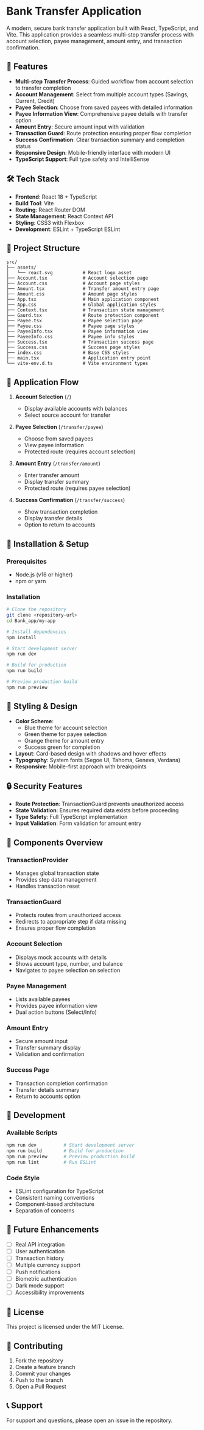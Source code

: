 # Bank Transfer Application

A modern, secure bank transfer application built with React, TypeScript, and Vite. This application provides a seamless multi-step transfer process with account selection, payee management, amount entry, and transaction confirmation.

## 🚀 Features

- **Multi-step Transfer Process**: Guided workflow from account selection to transfer completion
- **Account Management**: Select from multiple account types (Savings, Current, Credit)
- **Payee Selection**: Choose from saved payees with detailed information
- **Payee Information View**: Comprehensive payee details with transfer option
- **Amount Entry**: Secure amount input with validation
- **Transaction Guard**: Route protection ensuring proper flow completion
- **Success Confirmation**: Clear transaction summary and completion status
- **Responsive Design**: Mobile-friendly interface with modern UI
- **TypeScript Support**: Full type safety and IntelliSense

## 🛠️ Tech Stack

- **Frontend**: React 18 + TypeScript
- **Build Tool**: Vite
- **Routing**: React Router DOM
- **State Management**: React Context API
- **Styling**: CSS3 with Flexbox
- **Development**: ESLint + TypeScript ESLint

## 📁 Project Structure

```
src/
├── assets/
│   └── react.svg           # React logo asset
├── Account.tsx             # Account selection page
├── Account.css             # Account page styles
├── Amount.tsx              # Transfer amount entry page
├── Amount.css              # Amount page styles
├── App.tsx                 # Main application component
├── App.css                 # Global application styles
├── Context.tsx             # Transaction state management
├── Gaurd.tsx               # Route protection component
├── Payee.tsx               # Payee selection page
├── Payee.css               # Payee page styles
├── PayeeInfo.tsx           # Payee information view
├── PayeeInfo.css           # Payee info styles
├── Success.tsx             # Transaction success page
├── Success.css             # Success page styles
├── index.css               # Base CSS styles
├── main.tsx                # Application entry point
└── vite-env.d.ts           # Vite environment types
```

## 🚦 Application Flow

1. **Account Selection** (`/`)
   - Display available accounts with balances
   - Select source account for transfer

2. **Payee Selection** (`/transfer/payee`)
   - Choose from saved payees
   - View payee information
   - Protected route (requires account selection)

3. **Amount Entry** (`/transfer/amount`)
   - Enter transfer amount
   - Display transfer summary
   - Protected route (requires payee selection)

4. **Success Confirmation** (`/transfer/success`)
   - Show transaction completion
   - Display transfer details
   - Option to return to accounts

## 🔧 Installation & Setup

### Prerequisites
- Node.js (v16 or higher)
- npm or yarn

### Installation

```bash
# Clone the repository
git clone <repository-url>
cd Bank_app/my-app

# Install dependencies
npm install

# Start development server
npm run dev

# Build for production
npm run build

# Preview production build
npm run preview
```

## 🎨 Styling & Design

- **Color Scheme**: 
  - Blue theme for account selection
  - Green theme for payee selection
  - Orange theme for amount entry
  - Success green for completion
- **Layout**: Card-based design with shadows and hover effects
- **Typography**: System fonts (Segoe UI, Tahoma, Geneva, Verdana)
- **Responsive**: Mobile-first approach with breakpoints

## 🔒 Security Features

- **Route Protection**: TransactionGuard prevents unauthorized access
- **State Validation**: Ensures required data exists before proceeding
- **Type Safety**: Full TypeScript implementation
- **Input Validation**: Form validation for amount entry

## 📱 Components Overview

### TransactionProvider
- Manages global transaction state
- Provides step data management
- Handles transaction reset

### TransactionGuard
- Protects routes from unauthorized access
- Redirects to appropriate step if data missing
- Ensures proper flow completion

### Account Selection
- Displays mock accounts with details
- Shows account type, number, and balance
- Navigates to payee selection on selection

### Payee Management
- Lists available payees
- Provides payee information view
- Dual action buttons (Select/Info)

### Amount Entry
- Secure amount input
- Transfer summary display
- Validation and confirmation

### Success Page
- Transaction completion confirmation
- Transfer details summary
- Return to accounts option

## 🧪 Development

### Available Scripts

```bash
npm run dev          # Start development server
npm run build        # Build for production
npm run preview      # Preview production build
npm run lint         # Run ESLint
```

### Code Style
- ESLint configuration for TypeScript
- Consistent naming conventions
- Component-based architecture
- Separation of concerns

## 🔮 Future Enhancements

- [ ] Real API integration
- [ ] User authentication
- [ ] Transaction history
- [ ] Multiple currency support
- [ ] Push notifications
- [ ] Biometric authentication
- [ ] Dark mode support
- [ ] Accessibility improvements

## 📄 License

This project is licensed under the MIT License.

## 🤝 Contributing

1. Fork the repository
2. Create a feature branch
3. Commit your changes
4. Push to the branch
5. Open a Pull Request

## 📞 Support

For support and questions, please open an issue in the repository.
